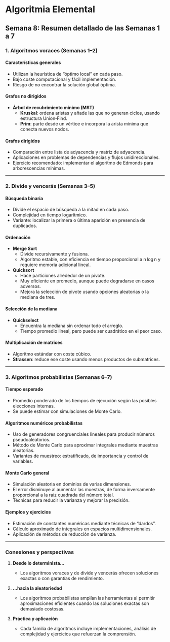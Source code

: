 # Algoritmia Elemental

## Semana 8: Resumen detallado de las Semanas 1 a 7

### 1. Algoritmos voraces (Semanas 1–2)

#### Características generales  
- Utilizan la heurística de “óptimo local” en cada paso.  
- Bajo coste computacional y fácil implementación.  
- Riesgo de no encontrar la solución global óptima.

#### Grafos no dirigidos  
- **Árbol de recubrimiento mínimo (MST)**  
  - **Kruskal**: ordena aristas y añade las que no generan ciclos, usando estructura Union‑Find.  
  - **Prim**: parte desde un vértice e incorpora la arista mínima que conecta nuevos nodos.  

#### Grafos dirigidos  
- Comparación entre lista de adyacencia y matriz de adyacencia.  
- Aplicaciones en problemas de dependencias y flujos unidireccionales.  
- Ejercicio recomendado: implementar el algoritmo de Edmonds para arborescencias mínimas.

---

### 2. Divide y vencerás (Semanas 3–5)

#### Búsqueda binaria  
- Divide el espacio de búsqueda a la mitad en cada paso.  
- Complejidad en tiempo logarítmico.  
- Variante: localizar la primera o última aparición en presencia de duplicados.

#### Ordenación  
- **Merge Sort**  
  - Divide recursivamente y fusiona.  
  - Algoritmo estable, con eficiencia en tiempo proporcional a n log n y requiere memoria adicional lineal.  
- **Quicksort**  
  - Hace particiones alrededor de un pivote.  
  - Muy eficiente en promedio, aunque puede degradarse en casos adversos.  
  - Mejora la selección de pivote usando opciones aleatorias o la mediana de tres.

#### Selección de la mediana  
- **Quickselect**  
  - Encuentra la mediana sin ordenar todo el arreglo.  
  - Tiempo promedio lineal, pero puede ser cuadrático en el peor caso.

#### Multiplicación de matrices  
- Algoritmo estándar con coste cúbico.  
- **Strassen**: reduce ese coste usando menos productos de submatrices.

---

### 3. Algoritmos probabilistas (Semanas 6–7)

#### Tiempo esperado  
- Promedio ponderado de los tiempos de ejecución según las posibles elecciones internas.  
- Se puede estimar con simulaciones de Monte Carlo.

#### Algoritmos numéricos probabilistas  
- Uso de generadores congruenciales lineales para producir números pseudoaleatorios.  
- Método de Monte Carlo para aproximar integrales mediante muestras aleatorias.  
- Variantes de muestreo: estratificado, de importancia y control de variables.

#### Monte Carlo general  
- Simulación aleatoria en dominios de varias dimensiones.  
- El error disminuye al aumentar las muestras, de forma inversamente proporcional a la raíz cuadrada del número total.  
- Técnicas para reducir la varianza y mejorar la precisión.

#### Ejemplos y ejercicios  
- Estimación de constantes numéricas mediante técnicas de “dardos”.  
- Cálculo aproximado de integrales en espacios multidimensionales.  
- Aplicación de métodos de reducción de varianza.

---

### Conexiones y perspectivas

1. **Desde lo determinista…**  
   - Los algoritmos voraces y de divide y vencerás ofrecen soluciones exactas o con garantías de rendimiento.

2. **…hacia la aleatoriedad**  
   - Los algoritmos probabilistas amplían las herramientas al permitir aproximaciones eficientes cuando las soluciones exactas son demasiado costosas.

3. **Práctica y aplicación**  
   - Cada familia de algoritmos incluye implementaciones, análisis de complejidad y ejercicios que refuerzan la comprensión.
